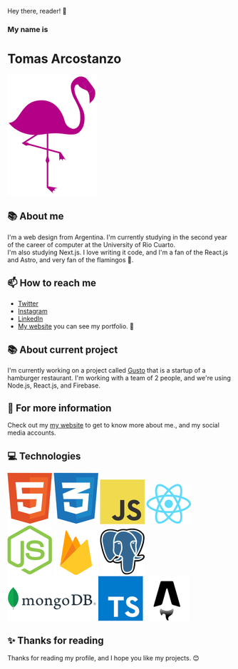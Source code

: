 Hey there, reader! 👋

### My name is

# Tomas Arcostanzo

![Logo](assets/logo.svg)

## 📚 About me

I'm a web design from Argentina. I'm currently studying in the second year of the career of computer at the University of Rio Cuarto.  
I'm also studying Next.js. I love writing it code, and I'm a fan of the React.js and Astro, and very fan of the flamingos 🦩.

## 📫 How to reach me

-   [Twitter](https://twitter.com/Tomychi1)
-   [Instagram](https://www.instagram.com/tomas.arcostanzo/)
-   [LinkedIn](https://www.linkedin.com/in/tom%C3%A1s-arcostanzo-4a1b50162/)
-   [My website](https://tomasarcostanzo.vercel.app/) you can see my portfolio. 👀

## 📚 About current project

I'm currently working on a project called [Gusto](https://www.instagram.com/ganasdegusto/?hl=es) that is a startup of a hamburger restaurant. I'm working with a team of 2 people, and we're using Node.js, React.js, and Firebase.

## 📜 For more information

Check out my [my website](https://tomychi.github.io/my-first-portfolio/) to get to know more about me., and my social media accounts.

## 💻 Technologies

![html](assets/html.svg)
![css](assets/css.svg)
![javascript](assets/javascript.svg)
![react](assets/react.svg)
![node](assets/node.svg)
![firebase](assets/firebase.svg)
![postgresql](assets/postgresql.svg)
![mongodb](assets/mongo.svg)
![typescript](assets/typescript.svg)
![astro](assets/astro.svg)

## ✨ Thanks for reading

Thanks for reading my profile, and I hope you like my projects. 😊
